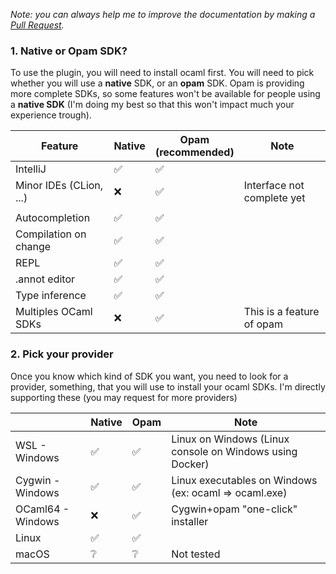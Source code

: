 <i>

Note: you can always help me to improve the documentation by making a [Pull Request](https://github.com/QuentinRa/intellij-ocaml/docs).

</i>

### 1. Native or Opam SDK?

To use the plugin, you will need to install ocaml first. You will need to pick whether you will use a **native** SDK, or an **opam** SDK. Opam is providing more complete SDKs, so some features won't be available for people using a **native SDK** (I'm doing my best so that this won't impact much your experience trough).

<table>
<thead>
<tr>
<th>Feature</th>
<th>Native</th>
<th>Opam<br>(recommended)</th>
<th>Note</th>
</tr>
</thead>

<tbody>

<tr><td>IntelliJ</td>
<td>✅</td><td>✅</td><td></td>
</tr>

<tr><td>Minor IDEs (CLion, ...)</td>
<td>❌</td><td>✅</td><td>Interface not complete yet</td>
</tr>

<tr><td></td></tr>

<tr><td>Autocompletion</td>
<td>✅</td><td>✅</td><td></td>
</tr>

<tr><td>Compilation on change</td>
<td>✅</td><td>✅</td><td></td>
</tr>

<tr><td>REPL</td>
<td>✅</td><td>✅</td><td></td>
</tr>

<tr><td>.annot editor</td>
<td>✅</td><td>✅</td><td></td>
</tr>

<tr><td>Type inference</td>
<td>✅</td><td>✅</td><td></td>
</tr>

<tr><td>Multiples OCaml SDKs</td>
<td>❌</td><td>✅</td><td>This is a feature of opam</td>
</tr>

[//]: # (<tr><td>Reformat code</td>)

[//]: # (<td>❌</td><td>✅</td><td>Not implemented yet</td>)

[//]: # (</tr>)

</tbody>
</table>

### 2. Pick your provider

Once you know which kind of SDK you want, you need to look for a provider, something, that you will use to install your ocaml SDKs. I'm directly supporting these (you may request for more providers)

<table>
<thead>
<tr>
<th></th>
<th>Native</th>
<th>Opam</th>
<th>Note</th>
</tr>
</thead>

<tbody>
<tr><td>WSL - Windows</td>
<td>✅</td><td>✅</td><td>Linux on Windows (Linux console on Windows using Docker)</td>
</tr>

<tr><td>Cygwin - Windows</td>
<td>✅</td><td>✅</td><td>Linux executables on Windows (ex: ocaml => ocaml.exe)</td>
</tr>

<tr><td>OCaml64 - Windows</td>
<td>❌</td><td>✅</td><td>Cygwin+opam "one-click" installer</td>
</tr>

<tr><td>Linux</td>
<td>✅</td><td>✅</td><td></td>
</tr>

<tr><td>macOS</td>
<td>❔</td><td>❔</td><td>Not tested</td>
</tr>

</tbody>
</table>